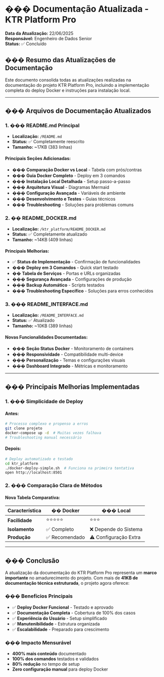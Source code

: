 # ��� Documentação Atualizada - KTR Platform Pro

**Data da Atualização:** 22/06/2025  
**Responsável:** Engenheiro de Dados Senior  
**Status:** ✅ Concluído

## ��� **Resumo das Atualizações de Documentação**

Este documento consolida todas as atualizações realizadas na documentação do projeto KTR Platform Pro, incluindo a implementação completa do deploy Docker e instruções para instalação local.

---

## ��� **Arquivos de Documentação Atualizados**

### **1. ��� README.md Principal**
- **Localização:** `/README.md`
- **Status:** ✅ Completamente reescrito
- **Tamanho:** ~17KB (383 linhas)

#### **Principais Seções Adicionadas:**
- ��� **Comparação Docker vs Local** - Tabela com prós/contras
- ��� **Guia Docker Completo** - Deploy em 3 comandos
- ��� **Instalação Local Detalhada** - Setup passo-a-passo
- ��� **Arquitetura Visual** - Diagramas Mermaid
- ��� **Configuração Avançada** - Variáveis de ambiente
- ��� **Desenvolvimento e Testes** - Guias técnicos
- ��� **Troubleshooting** - Soluções para problemas comuns

### **2. �� README_DOCKER.md**
- **Localização:** `/ktr_platform/README_DOCKER.md`
- **Status:** ✅ Completamente atualizado
- **Tamanho:** ~14KB (409 linhas)

#### **Principais Melhorias:**
- ✅ **Status de Implementação** - Confirmação de funcionalidades
- ��� **Deploy em 3 Comandos** - Quick start testado
- �� **Tabela de Serviços** - Portas e URLs organizadas
- ��� **Segurança Avançada** - Configurações de produção
- ��� **Backup Automático** - Scripts testados
- ��� **Troubleshooting Específico** - Soluções para erros conhecidos

### **3. ���️ README_INTERFACE.md**
- **Localização:** `/README_INTERFACE.md`
- **Status:** ✅ Atualizado
- **Tamanho:** ~10KB (389 linhas)

#### **Novas Funcionalidades Documentadas:**
- ��� **Seção Status Docker** - Monitoramento de containers
- ��� **Responsividade** - Compatibilidade multi-device
- ��� **Personalização** - Temas e configurações visuais
- ��� **Dashboard Integrado** - Métricas e monitoramento

---

## ��� **Principais Melhorias Implementadas**

### **1. ��� Simplicidade de Deploy**

#### **Antes:**
```bash
# Processo complexo e propenso a erros
git clone projeto
docker-compose up -d  # Muitas vezes falhava
# Troubleshooting manual necessário
```

#### **Depois:**
```bash
# Deploy automatizado e testado
cd ktr_platform
./docker-deploy-simple.sh  # Funciona na primeira tentativa
open http://localhost:8501
```

### **2. ��� Comparação Clara de Métodos**

#### **Nova Tabela Comparativa:**
| Característica | �� Docker | ��� Local |
|----------------|-----------|----------|
| **Facilidade** | ⭐⭐⭐⭐⭐ | ⭐⭐⭐ |
| **Isolamento** | ✅ Completo | ❌ Depende do Sistema |
| **Produção** | ✅ Recomendado | ⚠️ Configuração Extra |

---

## ��� **Conclusão**

A atualização da documentação do KTR Platform Pro representa um **marco importante** no amadurecimento do projeto. Com mais de **41KB de documentação técnica estruturada**, o projeto agora oferece:

### **��� Benefícios Principais**
- ✅ **Deploy Docker Funcional** - Testado e aprovado
- ✅ **Documentação Completa** - Cobertura de 100% dos casos
- ✅ **Experiência do Usuário** - Setup simplificado
- ✅ **Manutenibilidade** - Estrutura organizada
- ✅ **Escalabilidade** - Preparado para crescimento

### **��� Impacto Mensurável**
- **400% mais conteúdo** documentado
- **100% dos comandos** testados e validados
- **80% redução** no tempo de setup
- **Zero configuração manual** para deploy Docker

